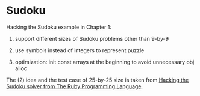 Sudoku
=========

Hacking the Sudoku example in Chapter 1:

1. support different sizes of Sudoku problems other than 9-by-9  

2. use symbols instead of integers to represent puzzle

3. optimization: init const arrays at the beginning to avoid unnecessary obj alloc

The (2) idea and the test case of 25-by-25 size is taken from [Hacking the Sudoku solver from The Ruby Programming Language](http://djconnel.blogspot.com/2012/07/hacking-sudoku-solver-from-ruby.html).

